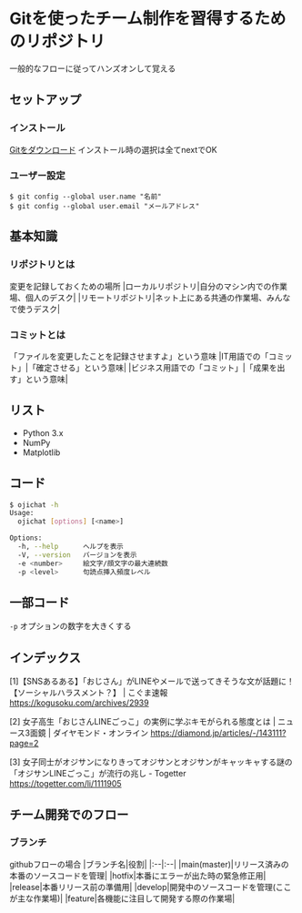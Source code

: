 # Gitを使ったチーム制作を習得するためのリポジトリ
一般的なフローに従ってハンズオンして覚える

## セットアップ
### インストール
[Gitをダウンロード](https://git-scm.com/)
インストール時の選択は全てnextでOK

### ユーザー設定
```
$ git config --global user.name "名前"
$ git config --global user.email "メールアドレス"
```

## 基本知識
### リポジトリとは
変更を記録しておくための場所
|ローカルリポジトリ|自分のマシン内での作業場、個人のデスク|
|リモートリポジトリ|ネット上にある共通の作業場、みんなで使うデスク|
### コミットとは
「ファイルを変更したことを記録させますよ」という意味
|IT用語での「コミット」|「確定させる」という意味|
|ビジネス用語での「コミット」|「成果を出す」という意味|


## リスト
* Python 3.x
* NumPy
* Matplotlib

## コード
```bash
$ ojichat -h
Usage:
  ojichat [options] [<name>]

Options:
  -h, --help      ヘルプを表示
  -V, --version   バージョンを表示
  -e <number>     絵文字/顔文字の最大連続数
  -p <level>      句読点挿入頻度レベル
```

## 一部コード
`-p` オプションの数字を大きくする


## インデックス
[1]【SNSあるある】「おじさん」がLINEやメールで送ってきそうな文が話題に！【ソーシャルハラスメント？】 | こぐま速報
https://kogusoku.com/archives/2939

[2] 女子高生「おじさんLINEごっこ」の実例に学ぶキモがられる態度とは | ニュース3面鏡 | ダイヤモンド・オンライン
https://diamond.jp/articles/-/143111?page=2

[3] 女子同士がオジサンになりきってオジサンとオジサンがキャッキャする謎の「オジサンLINEごっこ」が流行の兆し - Togetter
https://togetter.com/li/1111905


## チーム開発でのフロー
### ブランチ
githubフローの場合
|ブランチ名|役割|
|:--|:--|
|main(master)|リリース済みの本番のソースコードを管理|
|hotfix|本番にエラーが出た時の緊急修正用|
|release|本番リリース前の準備用|
|develop|開発中のソースコードを管理(ここが主な作業場)|
|feature|各機能に注目して開発する際の作業場|